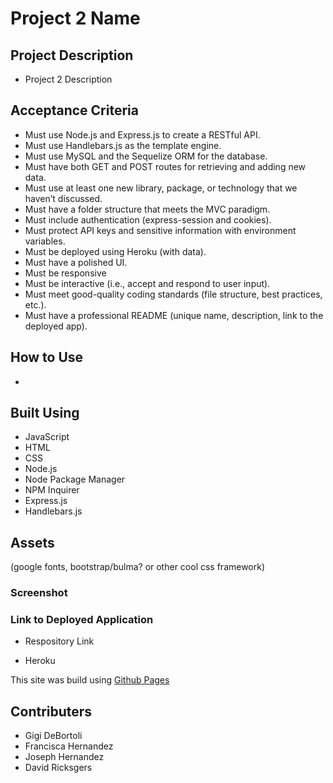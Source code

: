 # Project 2 Name 

## Project Description

* Project 2 Description

## Acceptance Criteria

* Must use Node.js and Express.js to create a RESTful API. 
* Must use Handlebars.js as the template engine. 
* Must use MySQL and the Sequelize ORM for the database.
* Must have both GET and POST routes for retrieving and adding new data.
* Must use at least one new library, package, or technology that we haven’t discussed.
* Must have a folder structure that meets the MVC paradigm.
* Must include authentication (express-session and cookies).
* Must protect API keys and sensitive information with environment variables.
* Must be deployed using Heroku (with data). 
* Must have a polished UI. 
* Must be responsive 
* Must be interactive (i.e., accept and respond to user input).
* Must meet good-quality coding standards (file structure, best practices, etc.).
* Must have a professional README (unique name, description, link to the deployed app).

## How to Use 

* 
 
## Built Using

* JavaScript
* HTML
* CSS 
* Node.js
* Node Package Manager
* NPM Inquirer
* Express.js
* Handlebars.js

## Assets 

(google fonts, bootstrap/bulma? or other cool css framework)

### Screenshot 


### Link to Deployed Application

* Respository Link 

* Heroku  

This site was build using [Github Pages]()

## Contributers

* Gigi DeBortoli
* Francisca Hernandez
* Joseph Hernandez
* David Ricksgers



